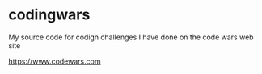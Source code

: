 # codingwars

My source code for codign challenges I have done on the code wars web site

https://www.codewars.com
